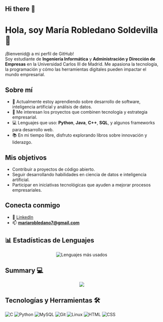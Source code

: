 ## Hi there 👋

# Hola, soy María Robledano Soldevilla 👋

¡Bienvenid@ a mi perfil de GitHub!  
Soy estudiante de **Ingeniería Informática** y **Administración y Dirección de Empresas** en la Universidad Carlos III de Madrid. Me apasiona la tecnología, la programación y cómo las herramientas digitales pueden impactar el mundo empresarial.

## Sobre mí
- 🌱 Actualmente estoy aprendiendo sobre desarrollo de software, inteligencia artificial y análisis de datos.
- 🚀 Me interesan los proyectos que combinen tecnología y estrategia empresarial.
- 💻 Lenguajes que uso: **Python**, **Java**, **C++**, **SQL**, y algunos frameworks para desarrollo web.
- 📚 En mi tiempo libre, disfruto explorando libros sobre innovación y liderazgo.

## Mis objetivos
- Contribuir a proyectos de código abierto.
- Seguir desarrollando habilidades en ciencia de datos e inteligencia artificial.
- Participar en iniciativas tecnológicas que ayuden a mejorar procesos empresariales.

## Conecta conmigo
- 💼 [LinkedIn](https://www.linkedin.com/in/mar%C3%ADa-robledano-47691333b/) 
- 📫 **mariarobledano7@gmail.com**


## 📊 Estadísticas de Lenguajes

<p align="center">
  <img align="center" src="https://github-readme-stats.vercel.app/api/top-langs/?username=mariarobledano&layout=compact&langs_count=10&theme=radical" alt="Lenguajes más usados">
</p>

## Summary 💻
<p align="center">
  <img align="center" src="https://github-profile-summary-cards.vercel.app/api/cards/profile-details?username=mariarobledano&theme=radical&timestamp=20250611">
</p>


## Tecnologías y Herramientas 🛠️

<p align="left">
    <img src="https://skillicons.dev/icons?i=c" alt="C" />
    <img src="https://skillicons.dev/icons?i=python" alt="Python" />
    <img src="https://skillicons.dev/icons?i=mysql" alt="MySQL" />
    <img src="https://skillicons.dev/icons?i=git" alt="Git" />
    <img src="https://skillicons.dev/icons?i=linux" alt="Linux" />
    <img src="https://skillicons.dev/icons?i=html" alt="HTML" />
    <img src="https://skillicons.dev/icons?i=css" alt="CSS" />
</p>

